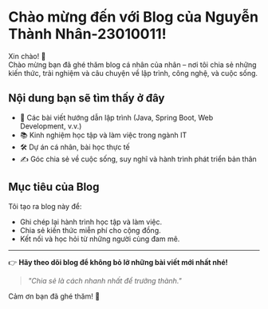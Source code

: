 # Chào mừng đến với Blog của Nguyễn Thành Nhân-23010011!

Xin chào! 👋  
Chào mừng bạn đã ghé thăm blog cá nhân của nhân – nơi tôi chia sẻ những kiến thức, trải nghiệm và câu chuyện về lập trình, công nghệ, và cuộc sống.

## Nội dung bạn sẽ tìm thấy ở đây
- 🌟 Các bài viết hướng dẫn lập trình (Java, Spring Boot, Web Development, v.v.)
- 📚 Kinh nghiệm học tập và làm việc trong ngành IT
- 🛠️ Dự án cá nhân, bài học thực tế
- ✍️ Góc chia sẻ về cuộc sống, suy nghĩ và hành trình phát triển bản thân

## Mục tiêu của Blog
Tôi tạo ra blog này để:
- Ghi chép lại hành trình học tập và làm việc.
- Chia sẻ kiến thức miễn phí cho cộng đồng.
- Kết nối và học hỏi từ những người cùng đam mê.

---

👉 **Hãy theo dõi blog để không bỏ lỡ những bài viết mới nhất nhé!**

> _"Chia sẻ là cách nhanh nhất để trưởng thành."_  

Cảm ơn bạn đã ghé thăm! 💖

